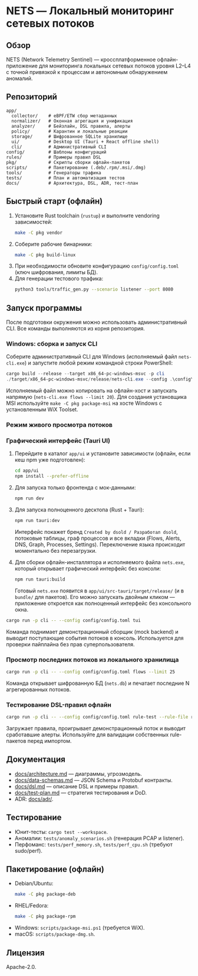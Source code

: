 # NETS — Локальный мониторинг сетевых потоков

## Обзор
NETS (Network Telemetry Sentinel) — кроссплатформенное офлайн-приложение для мониторинга локальных сетевых потоков уровня L2–L4 с точной привязкой к процессам и автономным обнаружением аномалий.

## Репозиторий
```
app/
  collector/    # eBPF/ETW сбор метаданных
  normalizer/   # Оконная агрегация и унификация
  analyzer/     # Бейзлайн, DSL правила, алерты
  policy/       # Карантин и локальные реакции
  storage/      # Шифрованное SQLite хранилище
  ui/           # Desktop UI (Tauri + React offline shell)
  cli/          # Административный CLI
config/         # Шаблоны конфигураций
rules/          # Примеры правил DSL
pkg/            # Скрипты сборки офлайн-пакетов
scripts/        # Пакетирование (.deb/.rpm/.msi/.dmg)
tools/          # Генераторы трафика
tests/          # План и автоматизация тестов
docs/           # Архитектура, DSL, ADR, тест-план
```

## Быстрый старт (офлайн)
1. Установите Rust toolchain (`rustup`) и выполните vendoring зависимостей:
   ```bash
   make -C pkg vendor
   ```
2. Соберите рабочие бинарники:
   ```bash
   make -C pkg build-linux
   ```
3. При необходимости обновите конфигурацию `config/config.toml` (ключ шифрования, лимиты БД).
4. Для генерации тестового трафика:
   ```bash
   python3 tools/traffic_gen.py --scenario listener --port 8080
   ```

## Запуск программы
После подготовки окружения можно использовать административный CLI. Все команды выполняются из корня репозитория.

### Windows: сборка и запуск CLI
Соберите административный CLI для Windows (исполняемый файл `nets-cli.exe`) и запустите любой режим командной строки PowerShell:
```powershell
cargo build --release --target x86_64-pc-windows-msvc -p cli
./target/x86_64-pc-windows-msvc/release/nets-cli.exe --config .\config\config.toml tui
```
Исполняемый файл можно копировать на офлайн-хост и запускать напрямую (`nets-cli.exe flows --limit 20`). Для создания установщика MSI используйте `make -C pkg package-msi` на хосте Windows с установленным WiX Toolset.

### Режим живого просмотра потоков

### Графический интерфейс (Tauri UI)
1. Перейдите в каталог `app/ui` и установите зависимости (офлайн, если кеш npm уже подготовлен):
   ```bash
   cd app/ui
   npm install --prefer-offline
   ```
2. Для запуска только фронтенда с мок-данными:
   ```bash
   npm run dev
   ```
3. Для запуска полноценного десктопа (Rust + Tauri):
   ```bash
   npm run tauri:dev
   ```
   Интерфейс покажет бренд `Created by dsold / Разработал dsold`, потоковые таблицы, граф процессов и все вкладки (Flows, Alerts, DNS, Graph, Processes, Settings). Переключение языка происходит моментально без перезагрузки.

4. Для сборки офлайн-инсталлятора и исполняемого файла `nets.exe`, который открывает графический интерфейс без консоли:
   ```bash
   npm run tauri:build
   ```
   Готовый `nets.exe` появится в `app/ui/src-tauri/target/release/` (и в `bundle/` для пакетов). Его можно запускать двойным кликом — приложение откроется как полноценный интерфейс без консольного окна.

```bash
cargo run -p cli -- --config config/config.toml tui
```
Команда поднимает демонстрационный сборщик (mock backend) и выводит поступающие события потоков в консоль. Используется для проверки пайплайна без прав суперпользователя.

### Просмотр последних потоков из локального хранилища
```bash
cargo run -p cli -- --config config/config.toml flows --limit 25
```
Команда открывает шифрованную БД (`nets.db`) и печатает последние N агрегированных потоков.

### Тестирование DSL-правил офлайн
```bash
cargo run -p cli -- --config config/config.toml rule-test --rule-file rules/default.rules
```
Загружает правила, проигрывает демонстрационный поток и выводит сработавшие алерты. Используйте для валидации собственных rule-пакетов перед импортом.

## Документация
* [docs/architecture.md](docs/architecture.md) — диаграммы, угрозмодель.
* [docs/data-schemas.md](docs/data-schemas.md) — JSON Schema и Protobuf контракты.
* [docs/dsl.md](docs/dsl.md) — описание DSL и примеры правил.
* [docs/test-plan.md](docs/test-plan.md) — стратегия тестирования и DoD.
* ADR: [docs/adr/](docs/adr/).

## Тестирование
* Юнит-тесты: `cargo test --workspace`.
* Аномалии: `tests/anomaly_scenarios.sh` (генерация PCAP и listener).
* Перфоманс: `tests/perf_memory.sh`, `tests/perf_cpu.sh` (требуют sudo/perf).

## Пакетирование (офлайн)
* Debian/Ubuntu:
  ```bash
  make -C pkg package-deb
  ```
* RHEL/Fedora:
  ```bash
  make -C pkg package-rpm
  ```
* Windows: `scripts/package-msi.ps1` (требуется WiX).
* macOS: `scripts/package-dmg.sh`.

## Лицензия
Apache-2.0.
